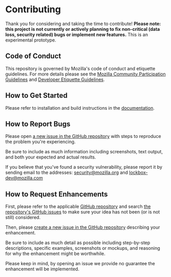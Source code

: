 # Contributing

Thank you for considering and taking the time to contribute! **Please note: this project is not currently or actively planning to fix non-critical (data loss, security related) bugs or implement new features.** This is an experimental prototype.

## Code of Conduct

This repository is governed by Mozilla's code of conduct and etiquette guidelines. For more details please see the [Mozilla Community Participation Guidelines](https://www.mozilla.org/about/governance/policies/participation/) and [Developer Etiquette Guidelines](https://bugzilla.mozilla.org/page.cgi?id=etiquette.html).

## How to Get Started

Please refer to installation and build instructions in the [documentation](install.md).

## How to Report Bugs

Please open [a new issue in the GitHub repository](https://github.com/mozilla-lockbox/lockbox-datastore/issues/new) with steps to reproduce the problem you're experiencing.

Be sure to include as much information including screenshots, text output, and both your expected and actual results.

If you believe that you've found a security vulnerability, please report it by sending email to the addresses: security@mozilla.org and lockbox-dev@mozilla.com

## How to Request Enhancements

First, please refer to the applicable [GitHub repository](https://github.com/orgs/mozilla-lockbox/) and search [the repository's GitHub issues](https://github.com/mozilla-lockbox/lockbox-datastore/issues) to make sure your idea has not been (or is not still) considered.

Then, please [create a new issue in the GitHub repository](https://github.com/mozilla-lockbox/lockbox-datastore/issues/new) describing your enhancement.

Be sure to include as much detail as possible including step-by-step descriptions, specific examples, screenshots or mockups, and reasoning for why the enhancement might be worthwhile.

Please keep in mind, by opening an issue we provide no guarantee the enhancement will be implemented.
